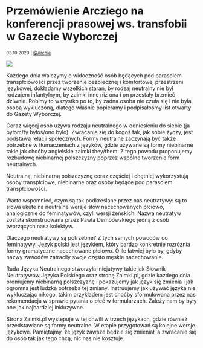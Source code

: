 # Przemówienie Arcziego na konferencji prasowej ws. transfobii w Gazecie Wyborczej

<small>03.10.2020 | [@Archie](/@Archie)</small>

![](/img/lobby-lgbt-wyborcza.jpg)

Każdego dnia walczymy o widoczność osób będących pod parasolem transpłciowości przez tworzenie bezpiecznej
i komfortowej przestrzeni językowej, dokładamy wszelkich starań, by rodzaj neutralny nie był rodzajem infantylnym,
by zaimki inne niż ona i on przestały brzmieć dziwnie. Robimy to wszystko po to,
by żadna osoba nie czuła się i nie była osobą wykluczoną,
dlatego właśnie popieramy i podpisałośmy list otwarty do Gazety Wyborczej. 

Coraz więcej osób używa rodzaju neutralnego w odniesieniu do siebie (ja byłom/ty byłoś/ono było).
Zwracanie się do kogoś tak, jak sobie życzy, jest podstawą relacji społecznych.
Formy neutralne zaczynają być także potrzebne w tłumaczeniach z języków,
gdzie używane są formy niebinarne takie jak choćby angielskie zaimki they/them.
Z tego powodu proponujemy rozbudowę niebinarnej polszczyzny poprzez wspólne tworzenie form neutralnych.

Neutralną, niebinarną polszczyznę coraz częściej i chętniej wykorzystują osoby transpłciowe,
niebinarne oraz osoby będące pod parasolem transpłciowości.  

Warto wspomnieć, czym są tak podkreślane przez nas neutratywy: są to słowa ukute na neutralne wersje
słów nacechowanych płciowo, analogicznie do feminatywów, czyli wersji żeńskich.
Nazwa neutratyw została skonstruowana przez Pawła Dembowskiego jedną z osób tworzących nasz kolektyw. 

Dlaczego neutratywy są potrzebne? Z tych samych powodów co feminatywy. Język polski jest językiem,
który bardzo konkretnie rozróżnia formy gramatyczne nacechowane płciowo. O ile łatwiej było by,
gdyby nazwy zawodów zatraciły swoje często męskie nacechowanie. 

Rada Języka Neutralnego stworzyła inicjatywy takie jak Słownik Neutratywów Języka Polskiego
oraz stronę Zaimki.pl, gdzie każdego dnia promujemy niebinarną polszczyznę i pokazujemy jak język się zmienia
i jak ogromna jest ludzka potrzeba tej zmiany. Instruujemy jak używać języka nie wykluczając nikogo,
takim przykładem jest choćby sformułowana przez nas rekomendacja w sprawie pytania o płeć w formularzach.
Zależy nam by były one jak najbardziej inkluzywne. 

Strona Zaimki.pl występuje w tej chwili w trzech językach, gdzie również przedstawiane są formy neutralne.
W etapie przygotowań są kolejne wersje językowe. Pamiętajmy, że język zawsze będzie się zmieniał,
a zwracanie się do osób tak jak tego chcą, nic nas nie kosztuje.
